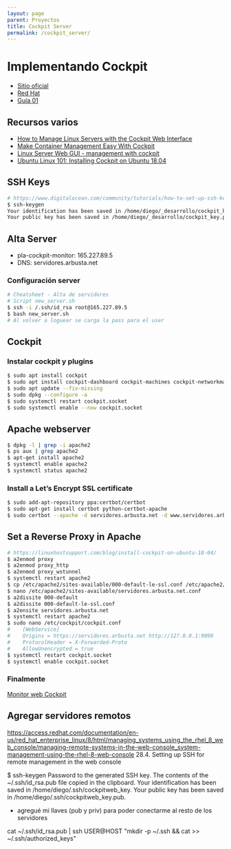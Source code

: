 ```yaml
---
layout: page
parent: Proyectos
title: Cockpit Server
permalink: /cockpit_server/
---
```


# Implementando Cockpit

- [Sitio oficial](https://cockpit-project.org/)  
- [Red Hat](https://www.redhat.com/sysadmin/intro-cockpit)  
- [Guía 01](https://linuxhostsupport.com/blog/install-cockpit-on-ubuntu-18-04/)  

## Recursos varios

- [How to Manage Linux Servers with the Cockpit Web Interface](https://www.howtogeek.com/702841/how-to-manage-linux-servers-with-the-cockpit-web-interface/)
- [Make Container Management Easy With Cockpit](https://www.linux.com/topic/desktop/make-container-management-easy-cockpit/)
- [Linux Server Web GUI - management with cockpit](https://www.youtube.com/watch?v=1HEO7qXa6jo)
- [Ubuntu Linux 101: Installing Cockpit on Ubuntu 18.04](https://www.youtube.com/watch?v=SoyqON3yRYo)

## SSH Keys

```bash
# https://www.digitalocean.com/community/tutorials/how-to-set-up-ssh-keys-on-ubuntu-1804
$ ssh-keygen
Your identification has been saved in /home/diego/_desarrollo/cockpit_key.
Your public key has been saved in /home/diego/_desarrollo/cockpit_key.pub.
```

## Alta Server

- pla-cockpit-monitor: 165.227.89.5
- DNS: servidores.arbusta.net

### Configuración server

```bash
# Cheatsheet - Alta de servidores
# Script new_server.sh
$ ssh -i /.ssh/id_rsa root@165.227.89.5
$ bash new_server.sh
# Al volver a loguear se carga la pass para el user
```

## Cockpit

### Instalar cockpit y plugins

```bash
$ sudo apt install cockpit
$ sudo apt install cockpit-dashboard cockpit-machines cockpit-networkmanager cockpit-packagekit cockpit-storaged cockpit-bridge # cockpit-pcp
$ sudo apt update --fix-missing
$ sudo dpkg --configure -a
$ sudo systemctl restart cockpit.socket
$ sudo systemctl enable --now cockpit.socket
```

<!-- ### Configurar nginx

- [Guía](https://github.com/cockpit-project/cockpit/wiki/Proxying-Cockpit-over-NGINX#virtual-host-file)

```bash
$ sudo apt install nginx
$ sudo nano /etc/cockpit/cockpit.conf
    [WebService]
    Origins = http://localhost:9090 https://servidores.arbusta.net
    ProtocolHeader = X-Forwarded-Proto
$ sudo systemctl restart cockpit.socket
$ sudo nano /etc/nginx/sites-available/servidores.arbusta.net
$ sudo ln -s /etc/nginx/sites-available/servidores.arbusta.net /etc/nginx/sites-enabled/
$ sudo nginx -t
$ sudo systemctl restart nginx.service
``` -->

## Apache webserver

```bash
$ dpkg -l | grep -i apache2
$ ps aux | grep apache2
$ apt-get install apache2
$ systemctl enable apache2
$ systemctl status apache2
```

### Install a Let’s Encrypt SSL certificate

```bash
$ sudo add-apt-repository ppa:certbot/certbot
$ sudo apt-get install certbot python-certbot-apache
$ sudo certbot --apache -d servidores.arbusta.net -d www.servidores.arbusta.net
```

## Set a Reverse Proxy in Apache

```bash
# https://linuxhostsupport.com/blog/install-cockpit-on-ubuntu-18-04/
$ a2enmod proxy
$ a2enmod proxy_http
$ a2enmod proxy_wstunnel
$ systemctl restart apache2
$ cp /etc/apache2/sites-available/000-default-le-ssl.conf /etc/apache2/sites-available/servidores.arbusta.net.conf
$ nano /etc/apache2/sites-available/servidores.arbusta.net.conf
$ a2dissite 000-default
$ a2dissite 000-default-le-ssl.conf
$ a2ensite servidores.arbusta.net
$ systemctl restart apache2
$ sudo nano /etc/cockpit/cockpit.conf
#    [WebService]
#    Origins = https://servidores.arbusta.net http://127.0.0.1:9090
#    ProtocolHeader = X-Forwarded-Proto
#    AllowUnencrypted = true
$ systemctl restart cockpit.socket
$ systemctl enable cockpit.socket
```

### Finalmente

[Monitor web Cockpit](https://servidores.arbusta.net/)

## Agregar servidores remotos

https://access.redhat.com/documentation/en-us/red_hat_enterprise_linux/8/html/managing_systems_using_the_rhel_8_web_console/managing-remote-systems-in-the-web-console_system-management-using-the-rhel-8-web-console
28.4. Setting up SSH for remote management in the web console

$ ssh-keygen
Password to the generated SSH key.
The contents of the ~/.ssh/id_rsa.pub file copied in the clipboard.
Your identification has been saved in /home/diego/.ssh/cockpitweb_key.
Your public key has been saved in /home/diego/.ssh/cockpitweb_key.pub.

- agregué mi llaves (pub y priv) para poder conectarme al resto de los servidores

cat ~/.ssh/id_rsa.pub | ssh USER@HOST "mkdir -p ~/.ssh && cat >> ~/.ssh/authorized_keys"


